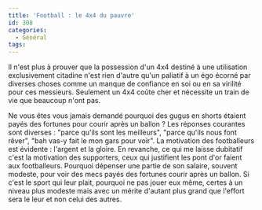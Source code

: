 ```yaml
---
title: 'Football : le 4x4 du pauvre'
id: 308
categories:
  - Général
tags:
---
```


Il n'est plus à prouver que la possession d'un 4x4 destiné à une utilisation exclusivement citadine n'est rien d'autre qu'un paliatif à un égo écorné par diverses choses comme un manque de confiance en soi ou en sa virilité pour ces messieurs. Seulement un 4x4 coûte cher et nécessite un train de vie que beaucoup n'ont pas.

Ne vous êtes vous jamais demandé pourquoi des gugus en shorts étaient payés des fortunes pour courir après un ballon&nbsp;? Les réponses courantes sont diverses&nbsp;: "parce qu'ils sont les meilleurs", "parce qu'ils nous font rêver", "bah vas-y fait le mon gars pour voir". La motivation des footballeurs est évidente&nbsp;: l'argent et la gloire. En revanche, ce qui me laisse dubitatif c'est la motivation des supporters, ceux qui justifient les pont d'or faient aux footballeurs. Pourquoi dépenser une partie de son salaire, souvent modeste, pour voir des mecs payés des fortunes courir après un ballon. Si c'est le sport qui leur plait, pourquoi ne pas jouer eux même, certes à un niveau plus modeste mais avec un mérite d'autant plus grand que l'effort sera le leur et non celui des autres.
